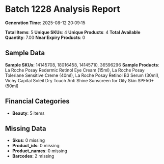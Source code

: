 # Batch 1228 Analysis Report

**Generation Time**: 2025-08-12 20:09:15

**Total Items**: 5
**Unique SKUs**: 4
**Unique Products**: 4
**Total Available Quantity**: 7.00
**Near Expiry Products**: 0

## Sample Data
**Sample SKUs**: 14145708, 18016458, 14145710, 36596296
**Sample Products**: La Roche Posay Redermic Retinol Eye Cream (15ml), La Roche Posay Toleriane Sensitive Creme (40ml), La Roche Posay Retinol B3 Serum (30ml), Vichy Capital Soleil Dry Touch Anti Shine Sunscreen for Oily Skin SPF50+ (50ml)

## Financial Categories
- **Beauty**: 5 items

## Missing Data
- **Skus**: 0 missing
- **Product_ids**: 0 missing
- **Product_names**: 0 missing
- **Barcodes**: 2 missing

